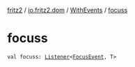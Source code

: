 [fritz2](../../index.md) / [io.fritz2.dom](../index.md) / [WithEvents](index.md) / [focuss](./focuss.md)

# focuss

`val focuss: `[`Listener`](../-listener/index.md)`<`[`FocusEvent`](https://kotlinlang.org/api/latest/jvm/stdlib/org.w3c.dom.events/-focus-event/index.html)`, T>`